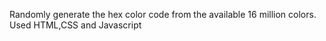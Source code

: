  Randomly generate the hex color code from the available 16 million colors.
 Used HTML,CSS and Javascript
